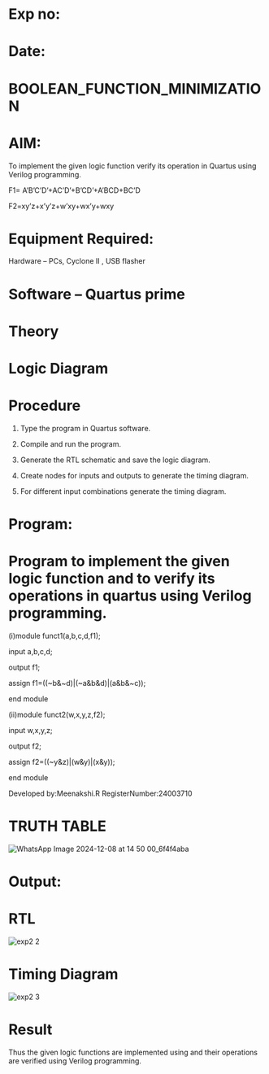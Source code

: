 # Exp no:

# Date:

# BOOLEAN_FUNCTION_MINIMIZATION

# AIM:

To implement the given logic function verify its operation in Quartus using Verilog programming.

F1= A’B’C’D’+AC’D’+B’CD’+A’BCD+BC’D 

F2=xy’z+x’y’z+w’xy+wx’y+wxy

# Equipment Required:

Hardware – PCs, Cyclone II , USB flasher

# Software – Quartus prime

# Theory

# Logic Diagram

# Procedure

1.	Type the program in Quartus software.

2.	Compile and run the program.

3.	Generate the RTL schematic and save the logic diagram.

4.	Create nodes for inputs and outputs to generate the timing diagram.

5.	For different input combinations generate the timing diagram.


# Program:

# Program to implement the given logic function and to verify its operations in quartus using Verilog programming. 

(i)module funct1(a,b,c,d,f1);
  
  input a,b,c,d;
  
  output f1;
  
  assign f1=((~b&~d)|(~a&b&d)|(a&b&~c));
  
  end module

(ii)module funct2(w,x,y,z,f2);
    
   input w,x,y,z;
    
   output f2;
    
   assign f2=((~y&z)|(w&y)|(x&y));
    
   end module
   

Developed by:Meenakshi.R RegisterNumber:24003710

# TRUTH TABLE

![WhatsApp Image 2024-12-08 at 14 50 00_6f4f4aba](https://github.com/user-attachments/assets/4ea8c8ad-ec8f-4ded-b7bf-ff14700c7202)


# Output:

# RTL

![exp2 2](https://github.com/user-attachments/assets/a48e8244-cf8f-4dc7-b094-17377715c39a)

# Timing Diagram

![exp2 3](https://github.com/user-attachments/assets/dc734d6d-8857-4c00-ac36-0bbaaa13ba90)

# Result


Thus the given logic functions are implemented using and their operations are verified using Verilog programming.

